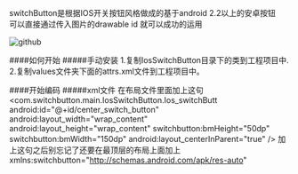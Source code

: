 switchButton是根据IOS开关按钮风格做成的基于android 2.2以上的安卓按钮<br>
可以直接通过传入图片的drawable  id  就可以成功的运用<br>

![github](https://github.com/chenhonggy/switchButton/blob/master/example.jpg "github")

####如何开始
#####手动安装
    1.复制IosSwitchButton目录下的类到工程项目中.
    2.复制values文件夹下面的attrs.xml文件到工程项目中。

####开始编码
#####xml文件
在布局文件里面加上这句
        <com.switchbutton.main.IosSwitchButton.Ios_switchButt
        android:id="@+id/center_switch_button"
        android:layout_width="wrap_content"
        android:layout_height="wrap_content"
        switchbutton:bmHeight="50dp"
        switchbutton:bmWidth="150dp"
        android:layout_centerInParent="true"
        />
    加上这句之后别忘记了还要在最顶层的布局上面加上
    xmlns:switchbutton="http://schemas.android.com/apk/res-auto"

